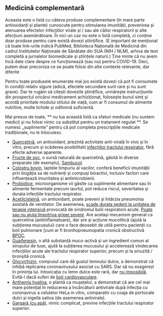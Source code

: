 ## Medicină complementară

Aceasta este o listă cu câteva produse complementare (în mare parte antioxidanți și plante) cunoscute pentru stimularea imunității, prevenirea și atenuarea efectelor infecțiilor virale și / sau ale căilor respiratorii și alte afecțiuni asemănătoare. În nici un caz nu este o listă completă, ci conține doar produse pentru care există dovezi științifice. (E important de menționat că toate link-urile indică PubMed, Biblioteca Națională de Medicină din cadrul Institutelor Naționale de Sănătate din SUA (NIH / NLM), arhiva de text completă a jurnalelor biomedicale și științele naturii.) Ține minte că nu avem încă date clare despre ce funcționează (sau nu) pentru COVID-19. Deci, putem doar preconiza ce se poate folosi din alte contexte relevante, dar diferite

Pentru toate produsele enumerate mai jos există dovezi că pot fi consumate în condiții relativ sigure (adică, efectele secundare sunt rare și nu sunt grave). Dar te rugăm să citești dovezile științifice, urmărește instrucțiunile din prospectul oricărui medicament achiziționat, folosește bunul simț și acordă prioritate modului stilului de viață, cum ar fi consumul de alimente nutritive, multe lichide și odihnină suficientă.

Mai presus de toate, ** nu lua această listă ca sfaturi medicale (nu suntem medici) și nu folosi nimic ca substitut pentru un tratament regulat **. Se numesc „suplimente” pentru că pot completa prescripțiile medicale tradiționale, nu le înlocuiesc.

* [Quercetină](https://www.ncbi.nlm.nih.gov/pmc/articles/PMC3360794/), un antioxidant, prezintă activitate anti-virală în vivo și în vitro, precum și scăderea posibilitatii [infecțiilor tractului respirator](https://www.ncbi.nlm.nih.gov/pmc/articles/PMC4863266/), fără efecte adverse aparente.
* [Fructe de soc](https://www.ncbi.nlm.nih.gov/pmc/articles/PMC6124954/), o sursă naturală de quercetină, găsită în diverse preparate (de exemplu), [Sambucol](https://www.amazon.de/dp/B005039D78/ref=sr_1_8?keywords=sambucol&qid=1584023224&sr=8-8).
* [Colostru bovin](https://www.ncbi.nlm.nih.gov/pmc/articles/PMC6124954/), laptele timpuriu al vacilor, conferă beneficii imunității prin bogăția sa de nutrienți și compuși bioactivi, inclusiv factori care influențează imunitatea și antimicrobienii.
* [Probiotice](https://www.ncbi.nlm.nih.gov/pmc/articles/PMC6124954/), microorganisme vii găsite ca suplimente alimentare sau în alimente fermentate precum iaurtul, pot reduce riscul, severitatea și durata infecțiile tractului respirator.
* [Acetilcisteină](https://www.ncbi.nlm.nih.gov/pmc/articles/PMC5937299/), un antioxidant, poate preveni și întârzia pneumonia asistată de ventilator. De asemenea, [scade durata șederii la unitatea de terapie intensivă](https://www.ncbi.nlm.nih.gov/pmc/articles/PMC5590037/) provocată de sindromul bolii respiratorii acute. [Poate sau nu ajuta împotriva gripei severe](https://www.ncbi.nlm.nih.gov/pmc/articles/PMC5801167/). Are același mecanism general ca quercetina (antiinflamatoare), dar are și acțiune mucolitică (ajută la subțierea mucusului) care o face deosebit de utilă pentru pacienții cu boli pulmonare [cum ar fi bronhopneumopatia cronică obstructivă [BPOC](https://www.ncbi.nlm.nih.gov/pmc/articles/PMC4245155/).
* [Guaifenesin](https://www.ncbi.nlm.nih.gov/pmc/articles/PMC5724298/), o altă substanță muco-activă și un ingredient comun al siropului de tuse, ajută la subțierea mucusului și accelerează vindecarea infecțiilor acute ale tractului respirator superior, precum și la sinuzită / bronșită cronică.
* [Glycyrrhizin](https://www.ncbi.nlm.nih.gov/pubmed/12814717), compusul care dă gustul lemnului dulce, a demonstrat că inhibă replicarea coronavirusului asociat cu SARS. Dar să nu exagerezi în prinința lui. Intoxicația cu lemn dulce este rară, dar [nu imposibilă](https://emedicine.medscape.com/article/817578-clinical). Evită-l dacă suferi de  [boli cardiovasculare](https://www.ncbi.nlm.nih.gov/pmc/articles/PMC6836258/).
* [Anthemis hyalina](https://www.ncbi.nlm.nih.gov/pmc/articles/PMC3933739/), o plantă ca mușețelul, a demonstrat că are cel mai mare potențial în reducerea a încărcăturii antivirale după infecția cu coronavirus a celulelor HeLa in vitro, comparativ cu coaja de portocale dulci și nigella sativa (de asemenea antivirale).
* [Gargară (cu apă)](https://www.ncbi.nlm.nih.gov/pubmed/16242593), nimic complicat, previne infecțiile tractului respirator superior.


